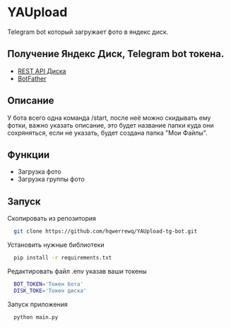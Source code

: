 
# YAUpload

Telegram bot  который загружает фото в яндекс диск.


## Получение Яндекс Диск, Telegram bot токена.

 - [REST API Диска](https://yandex.ru/dev/disk/rest/)
 - [BotFather](https://t.me/botfather)

## Описание

У бота всего одна команда /start, после неё можно скидывать ему фотки, важно указать описание, это будет название папки куда они сохряняться, если не указать, будет создана папка "Мои Файлы".


## Функции

- Загрузка фото
- Загрузка группы фото



## Запуск

Скопировать из репозитория

```bash
  git clone https://github.com/hqwerrewq/YAUpload-tg-bot.git
```
Установить нужные библиотеки

```bash
  pip install -r requirements.txt
```

Редактировать файл .env указав ваши токены

```bash
  BOT_TOKEN='Токен бота'
  DISK_TOKE='Токен диска'
```
Запуск приложения

```bash
  python main.py
```

